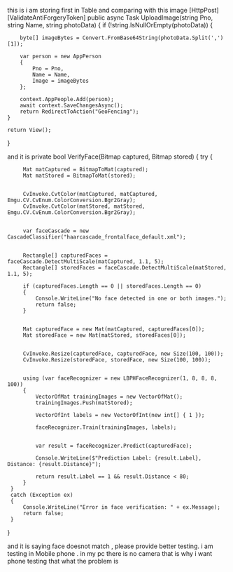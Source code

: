 this is i am storing first in Table and comparing with this image
[HttpPost]
[ValidateAntiForgeryToken]
public async Task<IActionResult> UploadImage(string Pno, string Name, string photoData)
{
    if (!string.IsNullOrEmpty(photoData))
    {
       
        byte[] imageBytes = Convert.FromBase64String(photoData.Split(',')[1]);

        var person = new AppPerson
        {
            Pno = Pno, 
            Name = Name,
            Image = imageBytes 
        };

        context.AppPeople.Add(person);
        await context.SaveChangesAsync();
        return RedirectToAction("GeoFencing");
    }

    return View();
}

and it is 
 private bool VerifyFace(Bitmap captured, Bitmap stored)
 {
     try
     {
        
         Mat matCaptured = BitmapToMat(captured);
         Mat matStored = BitmapToMat(stored);

       
         CvInvoke.CvtColor(matCaptured, matCaptured, Emgu.CV.CvEnum.ColorConversion.Bgr2Gray);
         CvInvoke.CvtColor(matStored, matStored, Emgu.CV.CvEnum.ColorConversion.Bgr2Gray);

       
         var faceCascade = new CascadeClassifier("haarcascade_frontalface_default.xml");

        
         Rectangle[] capturedFaces = faceCascade.DetectMultiScale(matCaptured, 1.1, 5);
         Rectangle[] storedFaces = faceCascade.DetectMultiScale(matStored, 1.1, 5);

         if (capturedFaces.Length == 0 || storedFaces.Length == 0)
         {
             Console.WriteLine("No face detected in one or both images.");
             return false; 
         }

         
         Mat capturedFace = new Mat(matCaptured, capturedFaces[0]);
         Mat storedFace = new Mat(matStored, storedFaces[0]);

        
         CvInvoke.Resize(capturedFace, capturedFace, new Size(100, 100));
         CvInvoke.Resize(storedFace, storedFace, new Size(100, 100));

         
         using (var faceRecognizer = new LBPHFaceRecognizer(1, 8, 8, 8, 100))
         {
             VectorOfMat trainingImages = new VectorOfMat();
             trainingImages.Push(matStored);

             VectorOfInt labels = new VectorOfInt(new int[] { 1 });

             faceRecognizer.Train(trainingImages, labels);


             var result = faceRecognizer.Predict(capturedFace);

             Console.WriteLine($"Prediction Label: {result.Label}, Distance: {result.Distance}");

             return result.Label == 1 && result.Distance < 80; 
         }
     }
     catch (Exception ex)
     {
         Console.WriteLine("Error in face verification: " + ex.Message);
         return false;
     }
 }

and it is saying face doesnot match , please provide better testing. i am testing in Mobile phone . in my pc there is no camera that is why i want phone testing that what the problem is 
